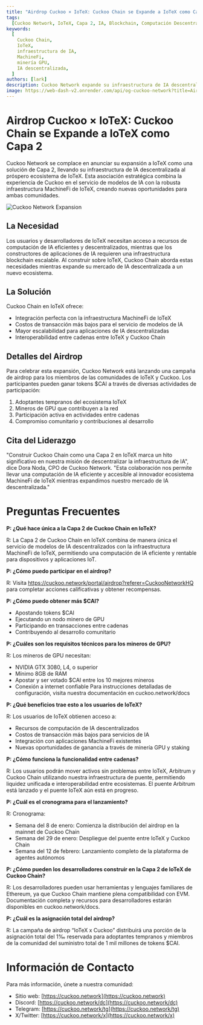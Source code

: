 ```yaml
---
title: "Airdrop Cuckoo × IoTeX: Cuckoo Chain se Expande a IoTeX como Capa 2"
tags:
  [Cuckoo Network, IoTeX, Capa 2, IA, Blockchain, Computación Descentralizada]
keywords:
  [
    Cuckoo Chain,
    IoTeX,
    infraestructura de IA,
    MachineFi,
    minería GPU,
    IA descentralizada,
  ]
authors: [lark]
description: Cuckoo Network expande su infraestructura de IA descentralizada a IoTeX como una solución de Capa 2, integrándose con el ecosistema MachineFi de IoTeX para ofrecer computación de IA escalable e interoperabilidad entre cadenas. Descubre los beneficios para desarrolladores, mineros y usuarios de IoTeX, y aprende cómo participar en el airdrop de tokens $CAI.
image: https://web-dash-v2.onrender.com/api/og-cuckoo-network?title=Airdrop%20Cuckoo%20%C3%97%20IoTeX:%20Cuckoo%20Chain%20se%20Expande%20a%20IoTeX%20como%20Capa%202
---
```


# Airdrop Cuckoo × IoTeX: Cuckoo Chain se Expande a IoTeX como Capa 2

Cuckoo Network se complace en anunciar su expansión a IoTeX como una solución de Capa 2, llevando su infraestructura de IA descentralizada al próspero ecosistema de IoTeX. Esta asociación estratégica combina la experiencia de Cuckoo en el servicio de modelos de IA con la robusta infraestructura MachineFi de IoTeX, creando nuevas oportunidades para ambas comunidades.

![Cuckoo Network Expansion](https://web-dash-v2.onrender.com/api/og-cuckoo-network?title=Airdrop%20Cuckoo%20%C3%97%20IoTeX:%20Cuckoo%20Chain%20se%20Expande%20a%20IoTeX%20como%20Capa%202)

## **La Necesidad**

Los usuarios y desarrolladores de IoTeX necesitan acceso a recursos de computación de IA eficientes y descentralizados, mientras que los constructores de aplicaciones de IA requieren una infraestructura blockchain escalable. Al construir sobre IoTeX, Cuckoo Chain aborda estas necesidades mientras expande su mercado de IA descentralizada a un nuevo ecosistema.

## **La Solución**

Cuckoo Chain en IoTeX ofrece:

- Integración perfecta con la infraestructura MachineFi de IoTeX
- Costos de transacción más bajos para el servicio de modelos de IA
- Mayor escalabilidad para aplicaciones de IA descentralizadas
- Interoperabilidad entre cadenas entre IoTeX y Cuckoo Chain

## **Detalles del Airdrop**

Para celebrar esta expansión, Cuckoo Network está lanzando una campaña de airdrop para los miembros de las comunidades de IoTeX y Cuckoo. Los participantes pueden ganar tokens $CAI a través de diversas actividades de participación:

1. Adoptantes tempranos del ecosistema IoTeX
2. Mineros de GPU que contribuyen a la red
3. Participación activa en actividades entre cadenas
4. Compromiso comunitario y contribuciones al desarrollo

## **Cita del Liderazgo**

"Construir Cuckoo Chain como una Capa 2 en IoTeX marca un hito significativo en nuestra misión de descentralizar la infraestructura de IA", dice Dora Noda, CPO de Cuckoo Network. "Esta colaboración nos permite llevar una computación de IA eficiente y accesible al innovador ecosistema MachineFi de IoTeX mientras expandimos nuestro mercado de IA descentralizada."

# **Preguntas Frecuentes**

**P: ¿Qué hace única a la Capa 2 de Cuckoo Chain en IoTeX?**

R: La Capa 2 de Cuckoo Chain en IoTeX combina de manera única el servicio de modelos de IA descentralizados con la infraestructura MachineFi de IoTeX, permitiendo una computación de IA eficiente y rentable para dispositivos y aplicaciones IoT.

**P: ¿Cómo puedo participar en el airdrop?**

R: Visita https://cuckoo.network/portal/airdrop?referer=CuckooNetworkHQ para completar acciones calificativas y obtener recompensas.

**P: ¿Cómo puedo obtener más $CAI?**

- Apostando tokens $CAI
- Ejecutando un nodo minero de GPU
- Participando en transacciones entre cadenas
- Contribuyendo al desarrollo comunitario

**P: ¿Cuáles son los requisitos técnicos para los mineros de GPU?**

R: Los mineros de GPU necesitan:

- NVIDIA GTX 3080, L4, o superior
- Mínimo 8GB de RAM
- Apostar y ser votado $CAI entre los 10 mejores mineros
- Conexión a internet confiable Para instrucciones detalladas de configuración, visita nuestra documentación en cuckoo.network/docs

**P: ¿Qué beneficios trae esto a los usuarios de IoTeX?**

R: Los usuarios de IoTeX obtienen acceso a:

- Recursos de computación de IA descentralizados
- Costos de transacción más bajos para servicios de IA
- Integración con aplicaciones MachineFi existentes
- Nuevas oportunidades de ganancia a través de minería GPU y staking

**P: ¿Cómo funciona la funcionalidad entre cadenas?**

R: Los usuarios podrán mover activos sin problemas entre IoTeX, Arbitrum y Cuckoo Chain utilizando nuestra infraestructura de puente, permitiendo liquidez unificada e interoperabilidad entre ecosistemas. El puente Arbitrum está lanzado y el puente IoTeX aún está en progreso.

**P: ¿Cuál es el cronograma para el lanzamiento?**

R: Cronograma:

- Semana del 8 de enero: Comienza la distribución del airdrop en la mainnet de Cuckoo Chain
- Semana del 29 de enero: Despliegue del puente entre IoTeX y Cuckoo Chain
- Semana del 12 de febrero: Lanzamiento completo de la plataforma de agentes autónomos

**P: ¿Cómo pueden los desarrolladores construir en la Capa 2 de IoTeX de Cuckoo Chain?**

R: Los desarrolladores pueden usar herramientas y lenguajes familiares de Ethereum, ya que Cuckoo Chain mantiene plena compatibilidad con EVM. Documentación completa y recursos para desarrolladores estarán disponibles en cuckoo.network/docs.

**P: ¿Cuál es la asignación total del airdrop?**

R: La campaña de airdrop “IoTeX x Cuckoo” distribuirá una porción de la asignación total del 1‰ reservada para adoptantes tempranos y miembros de la comunidad del suministro total de 1 mil millones de tokens $CAI.

# **Información de Contacto**

Para más información, únete a nuestra comunidad:

- Sitio web: [https://cuckoo.network](https://cuckoo.network)
- Discord: [https://cuckoo.network/dc](https://cuckoo.network/dc)
- Telegram: [https://cuckoo.network/tg](https://cuckoo.network/tg)
- X/Twitter: [https://cuckoo.network/x](https://cuckoo.network/x)
